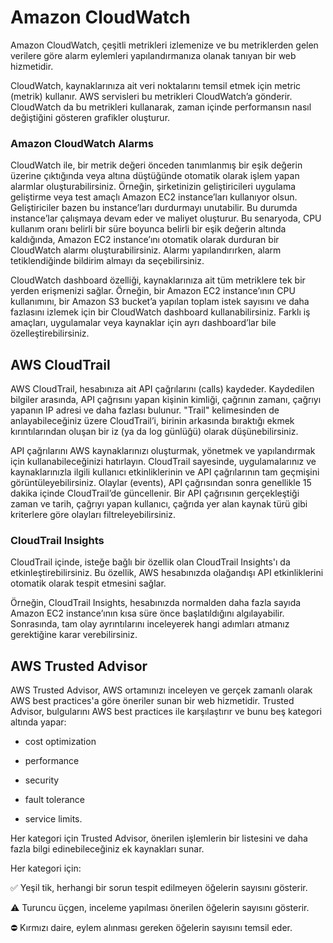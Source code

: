 # Amazon CloudWatch

Amazon CloudWatch, çeşitli metrikleri izlemenize ve bu metriklerden gelen verilere göre alarm eylemleri yapılandırmanıza olanak tanıyan bir web hizmetidir.

CloudWatch, kaynaklarınıza ait veri noktalarını temsil etmek için metric (metrik) kullanır. AWS servisleri bu metrikleri CloudWatch’a gönderir. CloudWatch da bu metrikleri kullanarak, zaman içinde performansın nasıl değiştiğini gösteren grafikler oluşturur.

### Amazon CloudWatch Alarms

CloudWatch ile, bir metrik değeri önceden tanımlanmış bir eşik değerin üzerine çıktığında veya altına düştüğünde otomatik olarak işlem yapan alarmlar oluşturabilirsiniz. Örneğin, şirketinizin geliştiricileri uygulama geliştirme veya test amaçlı Amazon EC2 instance’ları kullanıyor olsun. Geliştiriciler bazen bu instance’ları durdurmayı unutabilir. Bu durumda instance’lar çalışmaya devam eder ve maliyet oluşturur. Bu senaryoda, CPU kullanım oranı belirli bir süre boyunca belirli bir eşik değerin altında kaldığında, Amazon EC2 instance’ını otomatik olarak durduran bir CloudWatch alarmı oluşturabilirsiniz. Alarmı yapılandırırken, alarm tetiklendiğinde bildirim almayı da seçebilirsiniz.

CloudWatch dashboard özelliği, kaynaklarınıza ait tüm metriklere tek bir yerden erişmenizi sağlar. Örneğin, bir Amazon EC2 instance’ının CPU kullanımını, bir Amazon S3 bucket’a yapılan toplam istek sayısını ve daha fazlasını izlemek için bir CloudWatch dashboard kullanabilirsiniz. Farklı iş amaçları, uygulamalar veya kaynaklar için ayrı dashboard’lar bile özelleştirebilirsiniz.

## AWS CloudTrail

AWS CloudTrail, hesabınıza ait API çağrılarını (calls) kaydeder. Kaydedilen bilgiler arasında, API çağrısını yapan kişinin kimliği, çağrının zamanı, çağrıyı yapanın IP adresi ve daha fazlası bulunur. "Trail" kelimesinden de anlayabileceğiniz üzere CloudTrail’i, birinin arkasında bıraktığı ekmek kırıntılarından oluşan bir iz (ya da log günlüğü) olarak düşünebilirsiniz.

API çağrılarını AWS kaynaklarınızı oluşturmak, yönetmek ve yapılandırmak için kullanabileceğinizi hatırlayın. CloudTrail sayesinde, uygulamalarınız ve kaynaklarınızla ilgili kullanıcı etkinliklerinin ve API çağrılarının tam geçmişini görüntüleyebilirsiniz. Olaylar (events), API çağrısından sonra genellikle 15 dakika içinde CloudTrail’de güncellenir. Bir API çağrısının gerçekleştiği zaman ve tarih, çağrıyı yapan kullanıcı, çağrıda yer alan kaynak türü gibi kriterlere göre olayları filtreleyebilirsiniz.

### CloudTrail Insights

CloudTrail içinde, isteğe bağlı bir özellik olan CloudTrail Insights'ı da etkinleştirebilirsiniz. Bu özellik, AWS hesabınızda olağandışı API etkinliklerini otomatik olarak tespit etmesini sağlar.

Örneğin, CloudTrail Insights, hesabınızda normalden daha fazla sayıda Amazon EC2 instance’ının kısa süre önce başlatıldığını algılayabilir. Sonrasında, tam olay ayrıntılarını inceleyerek hangi adımları atmanız gerektiğine karar verebilirsiniz.

## AWS Trusted Advisor

AWS Trusted Advisor, AWS ortamınızı inceleyen ve gerçek zamanlı olarak AWS best practices'a göre öneriler sunan bir web hizmetidir. Trusted Advisor, bulgularını AWS best practices ile karşılaştırır ve bunu beş kategori altında yapar:

- cost optimization

- performance

- security

- fault tolerance

- service limits.

Her kategori için Trusted Advisor, önerilen işlemlerin bir listesini ve daha fazla bilgi edinebileceğiniz ek kaynakları sunar.

Her kategori için:

✅ Yeşil tik, herhangi bir sorun tespit edilmeyen öğelerin sayısını gösterir.

⚠️ Turuncu üçgen, inceleme yapılması önerilen öğelerin sayısını gösterir.

⛔ Kırmızı daire, eylem alınması gereken öğelerin sayısını temsil eder.


